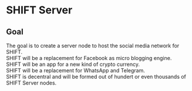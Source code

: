 # SHIFT Server

## Goal
The goal is to create a server node to host the social media network for SHIFT.  
SHIFT will be a replacement for Facebook as micro blogging engine.  
SHIFT will be an app for a new kind of crypto currency.  
SHIFT will be a replacement for WhatsApp and Telegram.  
SHIFT is decentral and will be formed out of hundert or even thousands of SHIFT Server nodes.  


